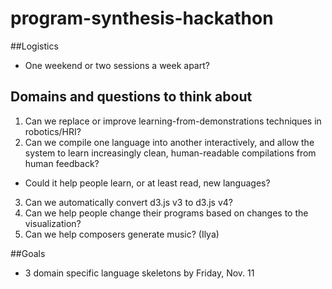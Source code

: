 # program-synthesis-hackathon

##Logistics
- One weekend or two sessions a week apart?

## Domains and questions to think about
1. Can we replace or improve learning-from-demonstrations techniques in robotics/HRI?
2. Can we compile one language into another interactively, and allow the system to learn increasingly clean, human-readable compilations from human feedback?
  - Could it help people learn, or at least read, new languages?
3. Can we automatically convert d3.js v3 to d3.js v4?
4. Can we help people change their programs based on changes to the visualization?
5. Can we help composers generate music? (Ilya)

##Goals
- 3 domain specific language skeletons by Friday, Nov. 11
